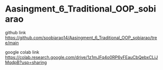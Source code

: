 # Aasingment_6_Traditional_OOP_sobiarao

github link
https://github.com/soobiarao14/Aasingment_6_Traditional_OOP_sobiarao/tree/main

google colab link
https://colab.research.google.com/drive/1z1mJFq4o0RP6yFEauCbQebxCLiJMqdpB?usp=sharing

